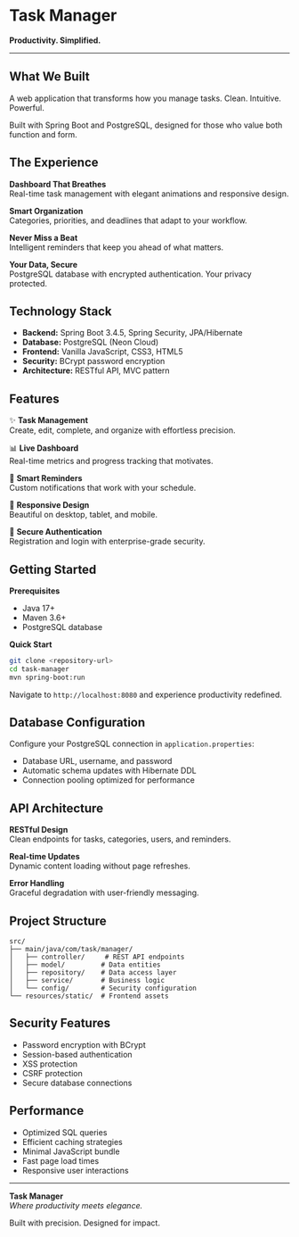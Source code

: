 # Task Manager

**Productivity. Simplified.**

---

## What We Built

A web application that transforms how you manage tasks. Clean. Intuitive. Powerful.

Built with Spring Boot and PostgreSQL, designed for those who value both function and form.

## The Experience

**Dashboard That Breathes**  
Real-time task management with elegant animations and responsive design.

**Smart Organization**  
Categories, priorities, and deadlines that adapt to your workflow.

**Never Miss a Beat**  
Intelligent reminders that keep you ahead of what matters.

**Your Data, Secure**  
PostgreSQL database with encrypted authentication. Your privacy protected.

## Technology Stack

- **Backend:** Spring Boot 3.4.5, Spring Security, JPA/Hibernate
- **Database:** PostgreSQL (Neon Cloud)
- **Frontend:** Vanilla JavaScript, CSS3, HTML5
- **Security:** BCrypt password encryption
- **Architecture:** RESTful API, MVC pattern

## Features

✨ **Task Management**  
Create, edit, complete, and organize with effortless precision.

📊 **Live Dashboard**  
Real-time metrics and progress tracking that motivates.

🔔 **Smart Reminders**  
Custom notifications that work with your schedule.

📱 **Responsive Design**  
Beautiful on desktop, tablet, and mobile.

🔐 **Secure Authentication**  
Registration and login with enterprise-grade security.

## Getting Started

**Prerequisites**
- Java 17+
- Maven 3.6+
- PostgreSQL database

**Quick Start**
```bash
git clone <repository-url>
cd task-manager
mvn spring-boot:run
```

Navigate to `http://localhost:8080` and experience productivity redefined.

## Database Configuration

Configure your PostgreSQL connection in `application.properties`:
- Database URL, username, and password
- Automatic schema updates with Hibernate DDL
- Connection pooling optimized for performance

## API Architecture

**RESTful Design**  
Clean endpoints for tasks, categories, users, and reminders.

**Real-time Updates**  
Dynamic content loading without page refreshes.

**Error Handling**  
Graceful degradation with user-friendly messaging.

## Project Structure

```
src/
├── main/java/com/task/manager/
│   ├── controller/     # REST API endpoints
│   ├── model/         # Data entities
│   ├── repository/    # Data access layer
│   ├── service/       # Business logic
│   └── config/        # Security configuration
└── resources/static/  # Frontend assets
```

## Security Features

- Password encryption with BCrypt
- Session-based authentication
- XSS protection
- CSRF protection
- Secure database connections

## Performance

- Optimized SQL queries
- Efficient caching strategies
- Minimal JavaScript bundle
- Fast page load times
- Responsive user interactions

---

**Task Manager**  
*Where productivity meets elegance.*

Built with precision. Designed for impact.